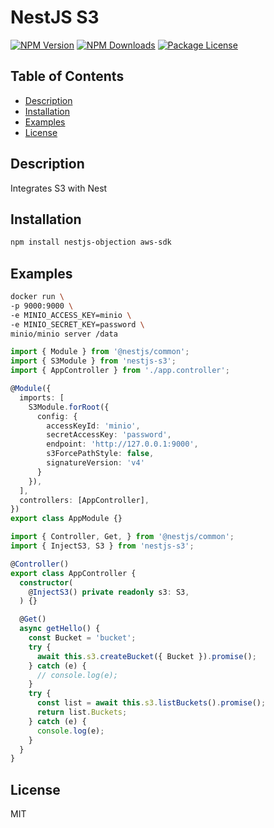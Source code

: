 # NestJS S3

<a href="https://www.npmjs.com/package/nestjs-s3"><img src="https://img.shields.io/npm/v/nestjs-s3.svg" alt="NPM Version" /></a>
<a href="https://www.npmjs.com/package/nestjs-s3"><img src="https://img.shields.io/npm/dm/nestjs-s3.svg" alt="NPM Downloads" /></a>
<a href="https://www.npmjs.com/package/nestjs-s3"><img src="https://img.shields.io/npm/l/nestjs-s3.svg" alt="Package License" /></a>

## Table of Contents

- [Description](#description)
- [Installation](#installation)
- [Examples](#examples)
- [License](#license)

## Description
Integrates S3 with Nest

## Installation

```bash
npm install nestjs-objection aws-sdk
```

## Examples

```bash
docker run \
-p 9000:9000 \
-e MINIO_ACCESS_KEY=minio \
-e MINIO_SECRET_KEY=password \
minio/minio server /data
```

```ts
import { Module } from '@nestjs/common';
import { S3Module } from 'nestjs-s3';
import { AppController } from './app.controller';

@Module({
  imports: [
    S3Module.forRoot({
      config: {
        accessKeyId: 'minio',
        secretAccessKey: 'password',
        endpoint: 'http://127.0.0.1:9000',
        s3ForcePathStyle: false,
        signatureVersion: 'v4'
      }
    }),
  ],
  controllers: [AppController],
})
export class AppModule {}
```

```ts
import { Controller, Get, } from '@nestjs/common';
import { InjectS3, S3 } from 'nestjs-s3';

@Controller()
export class AppController {
  constructor(
    @InjectS3() private readonly s3: S3,
  ) {}

  @Get()
  async getHello() {
    const Bucket = 'bucket';
    try {
      await this.s3.createBucket({ Bucket }).promise();
    } catch (e) {
      // console.log(e);
    }
    try {
      const list = await this.s3.listBuckets().promise();
      return list.Buckets;
    } catch (e) {
      console.log(e);
    }
  }
}
```

## License

MIT
